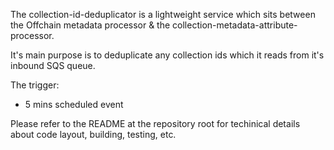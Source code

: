 The   collection-id-deduplicator is a lightweight service which sits between the Offchain metadata processor & the collection-metadata-attribute-processor.

It's main purpose is to deduplicate any collection ids which it reads from it's inbound SQS queue.

The trigger:
- 5 mins scheduled event

Please refer to the README at the repository root for techinical details about code layout, building, testing, etc. 